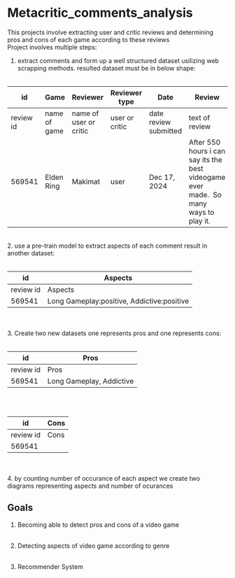 # Metacritic_comments_analysis
This projects involve extracting user and critic reviews and determining pros and cons of each game according to these reviews<br>
Project involves multiple steps:<br>
1. extract comments and form up a well structured dataset usilizing web scrapping methods. resulted dataset must be in below shape:<br><br>

| id  | Game  |Reviewer  |Reviewer type | Date |  Review  | Score |
| ------------- | ------------- | ------------- |------------- | ------------- | ------------- | ------------- |
| review id  | name of game  | name of user or critic  | user or critic  |date review submitted  | text of review  | 1-10  |
| 569541  | Elden Ring  | Makimat  |user  | Dec 17, 2024  | After 550 hours i can say its the best videogame ever made. ️️️️️ So many ways to play it. | 10  |
<br>
2. use a pre-train model to extract aspects of each comment result in another dataset:<br><br>

| id  | Aspects  |
| ------------- | ------------- |
| review id  | Aspects  |
| 569541  | Long Gameplay:positive, Addictive:positive  |

<br><br>
3. Create two new datasets one represents pros and one represents cons:<br><br>

| id  | Pros  |
| ------------- | ------------- |
| review id  | Pros  |
| 569541  | Long Gameplay, Addictive |

<br><br>

| id  | Cons  |
| ------------- | ------------- |
| review id  | Cons  |
| 569541  | |

<br><br>
4. by counting number of occurance of each aspect we create two diagrams representing aspects and number of ocurances

## Goals
1. Becoming able to detect pros and cons of a video game<br><br>

2. Detecting aspects of video game according to genre<br><br>

3. Recommender System
